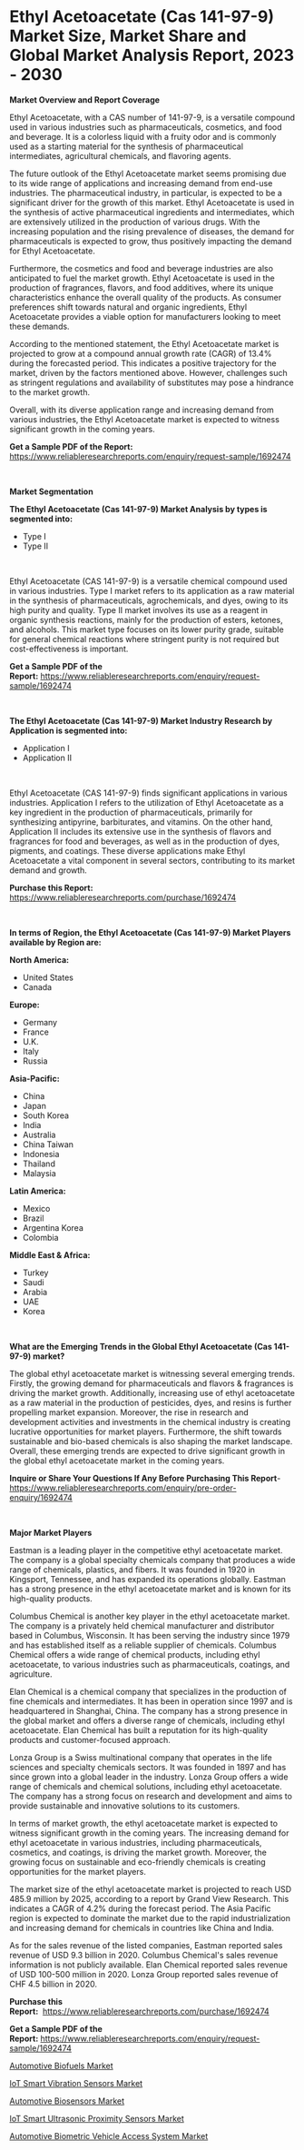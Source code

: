 <p><h1>Ethyl Acetoacetate (Cas 141-97-9) Market Size, Market Share and Global Market Analysis Report, 2023 - 2030</h1></p><p><strong>Market Overview and Report Coverage</strong></p>
<p><p>Ethyl Acetoacetate, with a CAS number of 141-97-9, is a versatile compound used in various industries such as pharmaceuticals, cosmetics, and food and beverage. It is a colorless liquid with a fruity odor and is commonly used as a starting material for the synthesis of pharmaceutical intermediates, agricultural chemicals, and flavoring agents.</p><p>The future outlook of the Ethyl Acetoacetate market seems promising due to its wide range of applications and increasing demand from end-use industries. The pharmaceutical industry, in particular, is expected to be a significant driver for the growth of this market. Ethyl Acetoacetate is used in the synthesis of active pharmaceutical ingredients and intermediates, which are extensively utilized in the production of various drugs. With the increasing population and the rising prevalence of diseases, the demand for pharmaceuticals is expected to grow, thus positively impacting the demand for Ethyl Acetoacetate.</p><p>Furthermore, the cosmetics and food and beverage industries are also anticipated to fuel the market growth. Ethyl Acetoacetate is used in the production of fragrances, flavors, and food additives, where its unique characteristics enhance the overall quality of the products. As consumer preferences shift towards natural and organic ingredients, Ethyl Acetoacetate provides a viable option for manufacturers looking to meet these demands.</p><p>According to the mentioned statement, the Ethyl Acetoacetate market is projected to grow at a compound annual growth rate (CAGR) of 13.4% during the forecasted period. This indicates a positive trajectory for the market, driven by the factors mentioned above. However, challenges such as stringent regulations and availability of substitutes may pose a hindrance to the market growth.</p><p>Overall, with its diverse application range and increasing demand from various industries, the Ethyl Acetoacetate market is expected to witness significant growth in the coming years.</p></p>
<p><strong>Get a Sample PDF of the Report:</strong> <a href="https://www.reliableresearchreports.com/enquiry/request-sample/1692474">https://www.reliableresearchreports.com/enquiry/request-sample/1692474</a></p>
<p>&nbsp;</p>
<p><strong>Market Segmentation</strong></p>
<p><strong>The Ethyl Acetoacetate (Cas 141-97-9) Market Analysis by types is segmented into:</strong></p>
<p><ul><li>Type I</li><li>Type II</li></ul></p>
<p>&nbsp;</p>
<p><p>Ethyl Acetoacetate (CAS 141-97-9) is a versatile chemical compound used in various industries. Type I market refers to its application as a raw material in the synthesis of pharmaceuticals, agrochemicals, and dyes, owing to its high purity and quality. Type II market involves its use as a reagent in organic synthesis reactions, mainly for the production of esters, ketones, and alcohols. This market type focuses on its lower purity grade, suitable for general chemical reactions where stringent purity is not required but cost-effectiveness is important.</p></p>
<p><strong>Get a Sample PDF of the Report:</strong>&nbsp;<a href="https://www.reliableresearchreports.com/enquiry/request-sample/1692474">https://www.reliableresearchreports.com/enquiry/request-sample/1692474</a></p>
<p>&nbsp;</p>
<p><strong>The Ethyl Acetoacetate (Cas 141-97-9) Market Industry Research by Application is segmented into:</strong></p>
<p><ul><li>Application I</li><li>Application II</li></ul></p>
<p>&nbsp;</p>
<p><p>Ethyl Acetoacetate (CAS 141-97-9) finds significant applications in various industries. Application I refers to the utilization of Ethyl Acetoacetate as a key ingredient in the production of pharmaceuticals, primarily for synthesizing antipyrine, barbiturates, and vitamins. On the other hand, Application II includes its extensive use in the synthesis of flavors and fragrances for food and beverages, as well as in the production of dyes, pigments, and coatings. These diverse applications make Ethyl Acetoacetate a vital component in several sectors, contributing to its market demand and growth.</p></p>
<p><strong>Purchase this Report:</strong>&nbsp; <a href="https://www.reliableresearchreports.com/purchase/1692474">https://www.reliableresearchreports.com/purchase/1692474</a></p>
<p>&nbsp;</p>
<p><strong>In terms of Region, the Ethyl Acetoacetate (Cas 141-97-9) Market Players available by Region are:</strong></p>
<p>
    <p> <strong> North America: </strong>
        <ul>
            <li>United States</li>
            <li>Canada</li>
        </ul>
        </p> 
    <p> <strong> Europe: </strong>
        <ul>
            <li>Germany</li>
            <li>France</li>
            <li>U.K.</li>
            <li>Italy</li>
            <li>Russia</li>
        </ul>
        </p> 
    <p> <strong> Asia-Pacific: </strong>
        <ul>
            <li>China</li>
            <li>Japan</li>
            <li>South Korea</li>
            <li>India</li>
            <li>Australia</li>
            <li>China Taiwan</li>
            <li>Indonesia</li>
            <li>Thailand</li>
            <li>Malaysia</li>
        </ul>
        </p> 
    <p> <strong> Latin America: </strong>
        <ul>
            <li>Mexico</li>
            <li>Brazil</li>
            <li>Argentina Korea</li>
            <li>Colombia</li>
        </ul>
        </p> 
    <p> <strong> Middle East & Africa: </strong>
        <ul>
            <li>Turkey</li>
            <li>Saudi</li>
            <li>Arabia</li>
            <li>UAE</li>
            <li>Korea</li>
        </ul>
    </p>
    </p>
<p>&nbsp;</p>
<p><strong>What are the Emerging Trends in the Global Ethyl Acetoacetate (Cas 141-97-9) market?</strong></p>
<p><p>The global ethyl acetoacetate market is witnessing several emerging trends. Firstly, the growing demand for pharmaceuticals and flavors & fragrances is driving the market growth. Additionally, increasing use of ethyl acetoacetate as a raw material in the production of pesticides, dyes, and resins is further propelling market expansion. Moreover, the rise in research and development activities and investments in the chemical industry is creating lucrative opportunities for market players. Furthermore, the shift towards sustainable and bio-based chemicals is also shaping the market landscape. Overall, these emerging trends are expected to drive significant growth in the global ethyl acetoacetate market in the coming years.</p></p>
<p><strong>Inquire or Share Your Questions If Any Before Purchasing This Report</strong>- <a href="https://www.reliableresearchreports.com/enquiry/pre-order-enquiry/1692474">https://www.reliableresearchreports.com/enquiry/pre-order-enquiry/1692474</a></p>
<p>&nbsp;</p>
<p><strong>Major Market Players</strong></p>
<p><p>Eastman is a leading player in the competitive ethyl acetoacetate market. The company is a global specialty chemicals company that produces a wide range of chemicals, plastics, and fibers. It was founded in 1920 in Kingsport, Tennessee, and has expanded its operations globally. Eastman has a strong presence in the ethyl acetoacetate market and is known for its high-quality products.</p><p>Columbus Chemical is another key player in the ethyl acetoacetate market. The company is a privately held chemical manufacturer and distributor based in Columbus, Wisconsin. It has been serving the industry since 1979 and has established itself as a reliable supplier of chemicals. Columbus Chemical offers a wide range of chemical products, including ethyl acetoacetate, to various industries such as pharmaceuticals, coatings, and agriculture.</p><p>Elan Chemical is a chemical company that specializes in the production of fine chemicals and intermediates. It has been in operation since 1997 and is headquartered in Shanghai, China. The company has a strong presence in the global market and offers a diverse range of chemicals, including ethyl acetoacetate. Elan Chemical has built a reputation for its high-quality products and customer-focused approach.</p><p>Lonza Group is a Swiss multinational company that operates in the life sciences and specialty chemicals sectors. It was founded in 1897 and has since grown into a global leader in the industry. Lonza Group offers a wide range of chemicals and chemical solutions, including ethyl acetoacetate. The company has a strong focus on research and development and aims to provide sustainable and innovative solutions to its customers.</p><p>In terms of market growth, the ethyl acetoacetate market is expected to witness significant growth in the coming years. The increasing demand for ethyl acetoacetate in various industries, including pharmaceuticals, cosmetics, and coatings, is driving the market growth. Moreover, the growing focus on sustainable and eco-friendly chemicals is creating opportunities for the market players.</p><p>The market size of the ethyl acetoacetate market is projected to reach USD 485.9 million by 2025, according to a report by Grand View Research. This indicates a CAGR of 4.2% during the forecast period. The Asia Pacific region is expected to dominate the market due to the rapid industrialization and increasing demand for chemicals in countries like China and India.</p><p>As for the sales revenue of the listed companies, Eastman reported sales revenue of USD 9.3 billion in 2020. Columbus Chemical's sales revenue information is not publicly available. Elan Chemical reported sales revenue of USD 100-500 million in 2020. Lonza Group reported sales revenue of CHF 4.5 billion in 2020.</p></p>
<p><strong>Purchase this Report:</strong>&nbsp;&nbsp;<a href="https://www.reliableresearchreports.com/purchase/1692474">https://www.reliableresearchreports.com/purchase/1692474</a></p>
<p></p>
<p><strong>Get a Sample PDF of the Report:</strong>&nbsp;<a href="https://www.reliableresearchreports.com/enquiry/request-sample/1692474">https://www.reliableresearchreports.com/enquiry/request-sample/1692474</a></p>
<p><p><a href="https://www.linkedin.com/pulse/automotive-biofuels-market-size-growth-forecast-from-2023-dk8tc/">Automotive Biofuels Market</a></p><p><a href="https://medium.com/@nelljian7548/iot-smart-vibration-sensors-market-furnishes-information-on-market-share-market-trends-and-market-89295e33af5e">IoT Smart Vibration Sensors Market</a></p><p><a href="https://www.linkedin.com/pulse/automotive-biosensors-market-insights-players-forecast-till-amsjc/">Automotive Biosensors Market</a></p><p><a href="https://medium.com/@sanjoy753352/decoding-iot-smart-ultrasonic-proximity-sensors-market-metrics-market-share-trends-and-growth-4454e9aa55c2">IoT Smart Ultrasonic Proximity Sensors Market</a></p><p><a href="https://www.linkedin.com/pulse/automotive-biometric-vehicle-access-system-market-research-cz4cc/">Automotive Biometric Vehicle Access System Market</a></p></p>